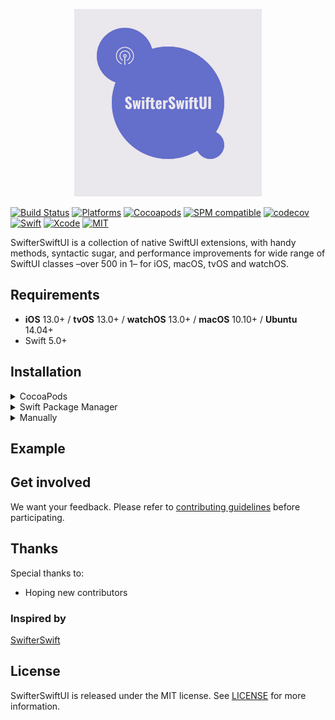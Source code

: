 <p align="center">
  <img src="https://raw.githubusercontent.com/asam139/SwifterSwiftUI/master/Assets/logo.png" title="swifterswiftui" width="300">
</p>

[![Build Status](https://github.com/asam139/SwifterSwiftUI/workflows/SwifterSwiftUI/badge.svg?branch=master)](https://github.com/asam139/SwifterSwiftUI/actions)
[![Platforms](https://img.shields.io/badge/platforms-iOS%20%7C%20tvOS%20%7C%20macOS%20%7C%20watchOS%20%7C%20Linux-lightgrey.svg)](https://github.com/asam139/SwifterSwiftUI)
[![Cocoapods](https://img.shields.io/cocoapods/v/SwifterSwiftUI.svg)](https://cocoapods.org/pods/SwifterSwiftUI)
[![SPM compatible](https://img.shields.io/badge/SPM-Compatible-brightgreen.svg?style=flat)](https://swift.org/package-manager/)
[![codecov](https://codecov.io/gh/asam139/SwifterSwiftUI/branch/master/graph/badge.svg)](https://codecov.io/gh/asam139/SwifterSwiftUI)
[![Swift](https://img.shields.io/badge/Swift-5.0-orange.svg)](https://swift.org)
[![Xcode](https://img.shields.io/badge/Xcode-11.4-blue.svg)](https://developer.apple.com/xcode)
[![MIT](https://img.shields.io/badge/License-MIT-red.svg)](https://opensource.org/licenses/MIT)

SwifterSwiftUI is a collection of native SwiftUI extensions, with handy methods, syntactic sugar, and performance improvements for wide range of SwiftUI classes –over 500 in 1– for iOS, macOS, tvOS and watchOS.

## Requirements

- **iOS** 13.0+ / **tvOS** 13.0+ / **watchOS** 13.0+ / **macOS** 10.10+ / **Ubuntu** 14.04+
- Swift 5.0+

## Installation

<details>
<summary>CocoaPods</summary>
</br>
<p>To integrate SwifterSwiftUI into your Xcode project using <a href="http://cocoapods.org">CocoaPods</a>, specify it in your <code>Podfile</code>:</p>

<pre><code class="ruby language-ruby">pod 'SwifterSwiftUI'</code></pre>
</details>

<details>
<summary>Swift Package Manager</summary>
</br>
<p>You can use <a href="https://swift.org/package-manager">The Swift Package Manager</a> to install <code>SwifterSwiftUI</code> by adding the proper description to your <code>Package.swift</code> file:</p>

<pre><code class="swift language-swift">import PackageDescription

let package = Package(
    name: "YOUR_PROJECT_NAME",
    targets: [],
    dependencies: [
        .package(url: "https://github.com/asam139/SwifterSwiftUI.git", from: "1.0.0")
    ]
)
</code></pre>

<p>Next, add <code>SwifterSwiftUI</code> to your targets dependencies like so:</p>
<pre><code class="swift language-swift">.target(
    name: "YOUR_TARGET_NAME",
    dependencies: [
        "SwifterSwiftUI",
    ]
),</code></pre>
<p>Then run <code>swift package update</code>.</p>
</details>



<details>
<summary>Manually</summary>
</br>
<p>Add the SwifterSwiftUI project to your Xcode project</p>
</details>

## Example


## Get involved

We want your feedback.
Please refer to [contributing guidelines](https://github.com/asam139/SwifterSwiftUI/tree/master/CONTRIBUTING.md) before participating.

## Thanks

Special thanks to:

- Hoping new contributors

### Inspired by

[SwifterSwift](https://github.com/SwifterSwift/SwifterSwift)

## License

SwifterSwiftUI is released under the MIT license. See [LICENSE](https://github.com/asam139/SwifterSwiftUI/blob/master/LICENSE) for more information.
